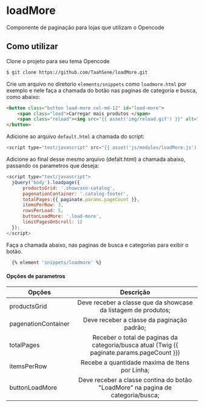 # loadMore
Componente de paginação para lojas que utilizam o Opencode

## Como utilizar

Clone o projeto para seu tema Opencode

```sh
$ git clone https://github.com/TaahSene/loadMore.git
```

Crie um arquivo no diretorio `elements/snippets` como `loadmore.html` por exemplo e nele faça a chamada do botão nas paginas de categoria e busca, como abaixo:

```html
<button class="button load-more col-md-12" id="load-more">
    <span class="load">Carregar mais produtos </span>
    <span class="reload"><img src="{{ asset('img/reload.gif') }}" alt="" height="30px" /></span>
</button>
```
Adicione ao arquivo `default.html` a chamada do script:

```javascript
<script type="text/javascript" src="{{ asset('js/modules/loadMore.js') }}"></script>
```
Adicione ao final desse mesmo arquivo (defalt.html) a chamada abaixo, passando os parametros que deseja:

```javascript
<script type="text/javascript">
  jQuery('body').loadpage({
      productsGrid: '.showcase-catalog',
      pagenationContainer: '.catalog-footer',
      totalPages:{{ paginate.params.pageCount }},
      itemsPerRow: 3,
      rowsPerLoad: 5,
      buttonLoadMore: '.load-more',
      limitPagesOnScroll: 12
  });
</script>
```

Faça a chamada abaixo, nas paginas de busca e categorias para exibir o botão.

```sh
  {% element 'snippets/loadmore' %}
```
#### Opções de parametros

| Opções        | Descrição     |
| ------------- |:-------------:|
| productsGrid  | Deve receber a classe que da showcase da listagem de produtos; |
| pagenationContainer | Deve receber a classe da paginação padrão;     |
| totalPages | Receber o total de paginas da categoria/busca atual (Twig {{ paginate.params.pageCount }})|
| itemsPerRow | Recebe a quantidade maxima de Itens por Linha; |
| buttonLoadMore| Deve receber a classe contina do botão "LoadMore" na pagina de categoria/busca;|
